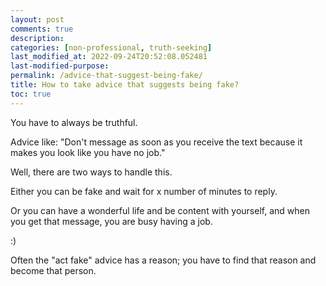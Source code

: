 ```yaml
---
layout: post
comments: true
description: 
categories: [non-professional, truth-seeking]
last_modified_at: 2022-09-24T20:52:08.052481
last-modified-purpose:
permalink: /advice-that-suggest-being-fake/
title: How to take advice that suggests being fake?
toc: true
---
```


You have to always be truthful.

Advice like: "Don't message as soon as you receive the text because it makes you look like you have no job."

Well, there are two ways to handle this.

Either you can be fake and wait for x number of minutes to reply.

Or you can have a wonderful life and be content with yourself, and when you get that message, you are busy having a job.

:)

Often the "act fake" advice has a reason; you have to find that reason and become that person.